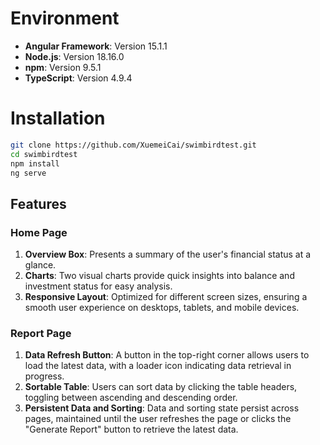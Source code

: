 # Environment
- **Angular Framework**: Version 15.1.1
- **Node.js**: Version 18.16.0
- **npm**: Version 9.5.1
- **TypeScript**: Version 4.9.4


# Installation
```bash
git clone https://github.com/XuemeiCai/swimbirdtest.git
cd swimbirdtest
npm install
ng serve
```


## Features


### Home Page
1. **Overview Box**: Presents a summary of the user's financial status at a glance.
2. **Charts**: Two visual charts provide quick insights into balance and investment status for easy analysis.
3. **Responsive Layout**: Optimized for different screen sizes, ensuring a smooth user experience on desktops, tablets, and mobile devices.

### Report Page
1. **Data Refresh Button**: A button in the top-right corner allows users to load the latest data, with a loader icon indicating data retrieval in progress.
2. **Sortable Table**: Users can sort data by clicking the table headers, toggling between ascending and descending order.
3. **Persistent Data and Sorting**: Data and sorting state persist across pages, maintained until the user refreshes the page or clicks the "Generate Report" button to retrieve the latest data.


